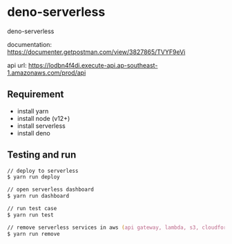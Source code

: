 # deno-serverless

deno-serverless

documentation: <https://documenter.getpostman.com/view/3827865/TVYF9eVi>

api url: <https://lodbn4f4di.execute-api.ap-southeast-1.amazonaws.com/prod/api>

## Requirement

- install yarn
- install node (v12+)
- install serverless
- install deno

## Testing and run

```zsh
// deploy to serverless
$ yarn run deploy

// open serverless dashboard
$ yarn run dashboard

// run test case
$ yarn run test

// remove serverless services in aws (api gateway, lambda, s3, cloudformation)
$ yarn run remove
```
